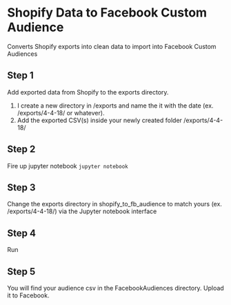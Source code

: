 # Shopify Data to Facebook Custom Audience
Converts Shopify exports into clean data to import into Facebook Custom Audiences


## Step 1
Add exported data from Shopify to the exports directory.
1. I create a new directory in /exports and name the it with the date (ex. /exports/4-4-18/ or whatever). 
2. Add the exported CSV(s) inside your newly created folder /exports/4-4-18/

## Step 2
Fire up jupyter notebook `jupyter notebook`


## Step 3
Change the exports directory in shopify_to_fb_audience to match yours (ex. /exports/4-4-18/) via the Jupyter notebook interface

## Step 4
Run

## Step 5 
You will find your audience csv in the FacebookAudiences directory. Upload it to Facebook.